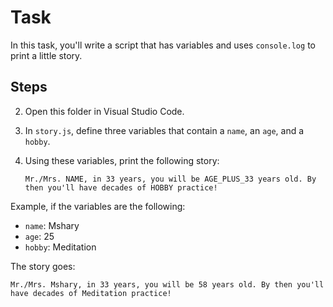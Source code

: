 # Task

In this task, you'll write a script that has variables and uses `console.log` to print a little story.

## Steps

2. Open this folder in Visual Studio Code.
3. In `story.js`, define three variables that contain a `name`, an `age`, and a `hobby`.
4. Using these variables, print the following story:

   ```
   Mr./Mrs. NAME, in 33 years, you will be AGE_PLUS_33 years old. By then you'll have decades of HOBBY practice!
   ```

Example, if the variables are the following:

- `name`: Mshary
- `age`: 25
- `hobby`: Meditation

The story goes:

```
Mr./Mrs. Mshary, in 33 years, you will be 58 years old. By then you'll have decades of Meditation practice!
```
